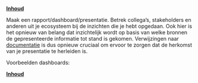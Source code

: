 **[Inhoud](ToC.md)**

Maak een rapport/dashboard/presentatie. Betrek collega’s, stakeholders en anderen uit je ecosysteem bij de inzichten die je hebt opgedaan.
Ook hier is het opnieuw van belang dat inzichtelijk wordt op basis van welke bronnen de gepresenteerde informatie tot stand is gekomen. Verwijzingen naar [documentatie](stap_8.md) is dus opnieuw cruciaal om ervoor te zorgen dat de herkomst van je presentatie te herleiden is.

Voorbeelden dashboards:

**[Inhoud](ToC.md)**
